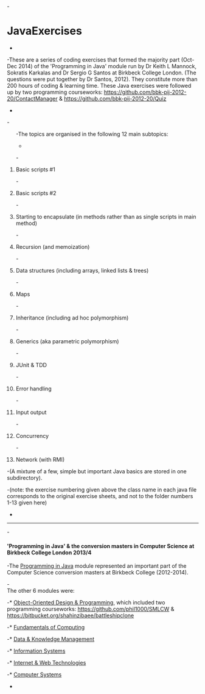 -<h1>JavaExercises</h1>



-



-These are a series of coding exercises that formed the majority part (Oct-Dec 2014) of the 'Programming in Java' module run by Dr Keith L Mannock, Sokratis Karkalas and Dr Sergio G Santos at Birkbeck College London. (The questions were put together by Dr Santos, 2012). They constitute more than 200 hours of coding & learning time. These Java exercises were followed up by two programming courseworks: https://github.com/bbk-pij-2012-20/ContactManager & https://github.com/bbk-pij-2012-20/Quiz



-



-<ol>



-The topics are organised in the following 12 main subtopics:



-



-<li>Basic scripts #1</li>



-<li>Basic scripts #2</li>



-<li>Starting to encapsulate (in methods rather than as single scripts in main method)</li>



-<li>Recursion (and memoization)</li>



-<li>Data structures (including arrays, linked lists & trees)</li>



-<li>Maps</li>



-<li>Inheritance (including ad hoc polymorphism)</li>



-<li>Generics (aka parametric polymorphism)</li>



-<li>JUnit & TDD</li>



-<li>Error handling</li>



-<li>Input output</li>



-<li>Concurrency</li>



-<li>Network (with RMI)</li></ol>



-(A mixture of a few, simple but important Java basics are stored in one subdirectory).<br/>



-(note: the exercise numbering given above the class name in each java file corresponds to the original exercise sheets, and not to the folder numbers 1-13 given here)



-



----



-<h4> 'Programming in Java' & the conversion masters in Computer Science at Birkbeck College London 2013/4</h4>



-The <a href="https://sites.google.com/site/shahinzibaee/computing-interests/msc/pij">Programming in Java</a> module represented an important part of the Computer Science conversion masters at Birkbeck College (2012-2014).



-<br/>The other 6 modules were:



-* <a href="https://sites.google.com/site/shahinzibaee/computing-interests/msc/oodp">Object-Oriented Design & Programming</a>, which included two programming courseworks: https://github.com/phil1000/SMLCW & https://bitbucket.org/shahinzibaee/battleshipclone



-* <a href="https://sites.google.com/site/shahinzibaee/computing-interests/msc/foc">Fundamentals of Computing</a>



-* <a href="https://sites.google.com/site/shahinzibaee/computing-interests/msc/dkm">Data & Knowledge Management</a>



-* <a href="https://sites.google.com/site/shahinzibaee/computing-interests/msc/is">Information Systems</a>



-* <a href="https://sites.google.com/site/shahinzibaee/computing-interests/msc/iwt">Internet & Web Technologies</a>



-* <a href="https://sites.google.com/site/shahinzibaee/computing-interests/msc/cs">Computer Systems</a>



-
